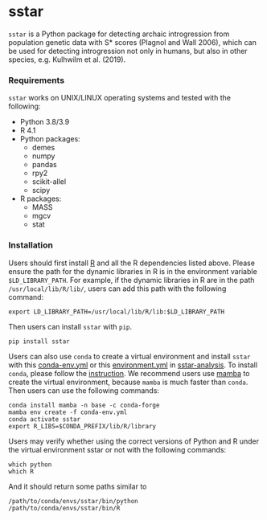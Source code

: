# sstar

`sstar` is a Python package for detecting archaic introgression from population genetic data with S\* scores (Plagnol and Wall 2006), which can be used for detecting introgression not only in humans, but also in other species, e.g. Kulhwilm et al. (2019).

### Requirements

`sstar` works on UNIX/LINUX operating systems and tested with the following:

- Python 3.8/3.9
- R 4.1
- Python packages:
	- demes
	- numpy
	- pandas
	- rpy2
	- scikit-allel
	- scipy
- R packages:
	- MASS
	- mgcv
	- stat

### Installation

Users should first install [R](https://cran.r-project.org/) and all the R dependencies listed above. Please ensure the path for the dynamic libraries in R is in the environment variable `$LD_LIBRARY_PATH`. For example, if the dynamic libraries in R are in the path `/usr/local/lib/R/lib/`, users can add this path with the following command:

	export LD_LIBRARY_PATH=/usr/local/lib/R/lib:$LD_LIBRARY_PATH

Then users can install `sstar` with `pip`.

	pip install sstar

Users can also use `conda` to create a virtual environment and install `sstar` with this [conda-env.yml](https://github.com/xin-huang/sstar/blob/main/conda-env.yml) or this [environment.yml](https://github.com/admixVIE/sstar-analysis/blob/main/environment.yml) in [sstar-analysis](https://github.com/admixVIE/sstar-analysis). To install `conda`, please follow the [instruction](https://docs.conda.io/projects/conda/en/latest/user-guide/install/index.html). We recommend users use [mamba](https://github.com/mamba-org/mamba) to create the virtual environment, because `mamba` is much faster than `conda`. Then users can use the following commands:

	conda install mamba -n base -c conda-forge
	mamba env create -f conda-env.yml
	conda activate sstar
	export R_LIBS=$CONDA_PREFIX/lib/R/library

Users may verify whether using the correct versions of Python and R under the virtual environment sstar or not with the following commands:

	which python
	which R

And it should return some paths similar to

	/path/to/conda/envs/sstar/bin/python
	/path/to/conda/envs/sstar/bin/R
